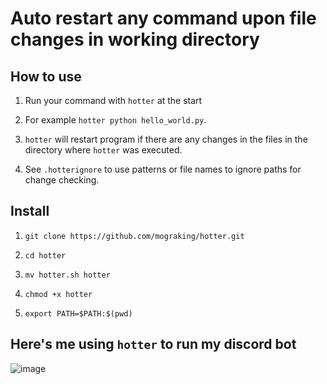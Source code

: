 # Auto restart any command upon file changes in working directory

## How to use

1. Run your command with `hotter` at the start

2. For example `hotter python hello_world.py`.

3. `hotter` will restart program if there are any changes in the files in the directory where `hotter` was executed.

4. See `.hotterignore` to use patterns or file names to ignore paths for change checking.

## Install

1. `git clone https://github.com/mograking/hotter.git`

2. `cd hotter`

3. `mv hotter.sh hotter`

4. `chmod +x hotter`

5. `export PATH=$PATH:$(pwd)`

## Here's me using `hotter` to run my discord bot

![image](https://github.com/mograking/hotter/assets/116985244/a32af7df-b9fb-4d56-9419-5a192a17162b)

